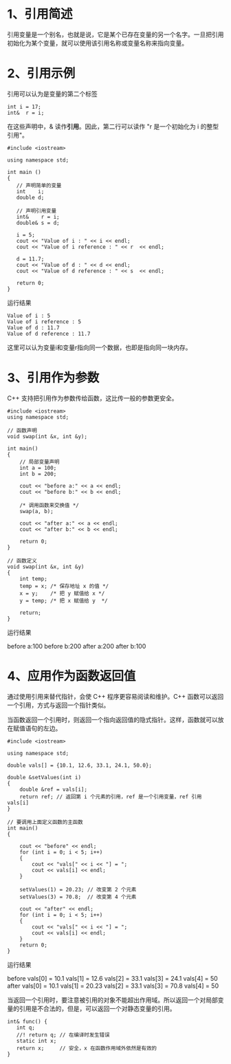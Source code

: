 # 1、引用简述

引用变量是一个别名，也就是说，它是某个已存在变量的另一个名字。一旦把引用初始化为某个变量，就可以使用该引用名称或变量名称来指向变量。

# 2、引用示例

引用可以认为是变量的第二个标签

```
int i = 17;
int&  r = i;
```

在这些声明中，& 读作**引用**。因此，第二行可以读作 "r 是一个初始化为 i 的整型引用"。

```
#include <iostream>
 
using namespace std;
 
int main ()
{
   // 声明简单的变量
   int    i;
   double d;
 
   // 声明引用变量
   int&    r = i;
   double& s = d;
   
   i = 5;
   cout << "Value of i : " << i << endl;
   cout << "Value of i reference : " << r  << endl;
 
   d = 11.7;
   cout << "Value of d : " << d << endl;
   cout << "Value of d reference : " << s  << endl;
   
   return 0;
}
```

运行结果

```
Value of i : 5
Value of i reference : 5
Value of d : 11.7
Value of d reference : 11.7
```

这里可以认为变量i和变量r指向同一个数据，也即是指向同一块内存。

# 3、引用作为参数

C++ 支持把引用作为参数传给函数，这比传一般的参数更安全。

```
#include <iostream>
using namespace std;

// 函数声明
void swap(int &x, int &y);

int main()
{
    // 局部变量声明
    int a = 100;
    int b = 200;

    cout << "before a:" << a << endl;
    cout << "before b:" << b << endl;

    /* 调用函数来交换值 */
    swap(a, b);

    cout << "after a:" << a << endl;
    cout << "after b:" << b << endl;

    return 0;
}

// 函数定义
void swap(int &x, int &y)
{
    int temp;
    temp = x; /* 保存地址 x 的值 */
    x = y;    /* 把 y 赋值给 x */
    y = temp; /* 把 x 赋值给 y  */

    return;
}
```

运行结果

before a:100
before b:200
after a:200
after b:100

# 4、应用作为函数返回值

通过使用引用来替代指针，会使 C++ 程序更容易阅读和维护。C++ 函数可以返回一个引用，方式与返回一个指针类似。

当函数返回一个引用时，则返回一个指向返回值的隐式指针。这样，函数就可以放在赋值语句的左边。

```
#include <iostream>

using namespace std;

double vals[] = {10.1, 12.6, 33.1, 24.1, 50.0};

double &setValues(int i)
{
    double &ref = vals[i];
    return ref; // 返回第 i 个元素的引用，ref 是一个引用变量，ref 引用 vals[i]
}

// 要调用上面定义函数的主函数
int main()
{

    cout << "before" << endl;
    for (int i = 0; i < 5; i++)
    {
        cout << "vals[" << i << "] = ";
        cout << vals[i] << endl;
    }

    setValues(1) = 20.23; // 改变第 2 个元素
    setValues(3) = 70.8;  // 改变第 4 个元素

    cout << "after" << endl;
    for (int i = 0; i < 5; i++)
    {
        cout << "vals[" << i << "] = ";
        cout << vals[i] << endl;
    }
    return 0;
}
```

运行结果

before
vals[0] = 10.1
vals[1] = 12.6
vals[2] = 33.1
vals[3] = 24.1
vals[4] = 50
after
vals[0] = 10.1
vals[1] = 20.23
vals[2] = 33.1
vals[3] = 70.8
vals[4] = 50

当返回一个引用时，要注意被引用的对象不能超出作用域。所以返回一个对局部变量的引用是不合法的，但是，可以返回一个对静态变量的引用。

```
int& func() {
   int q;
   //! return q; // 在编译时发生错误
   static int x;
   return x;     // 安全，x 在函数作用域外依然是有效的
}
```

